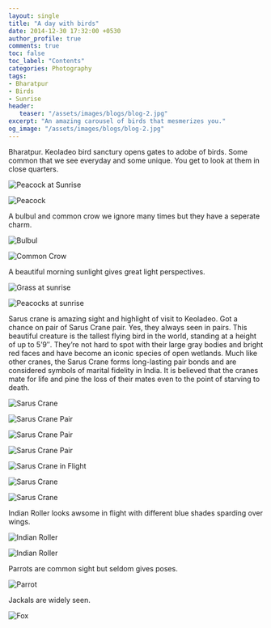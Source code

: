 ```yaml
---
layout: single
title: "A day with birds"
date: 2014-12-30 17:32:00 +0530
author_profile: true
comments: true
toc: false
toc_label: "Contents"
categories: Photography
tags:
- Bharatpur
- Birds
- Sunrise
header:
   teaser: "/assets/images/blogs/blog-2.jpg"
excerpt: "An amazing carousel of birds that mesmerizes you."
og_image: "/assets/images/blogs/blog-2.jpg"
---
```


Bharatpur. Keoladeo bird sanctury opens gates to adobe of birds. Some common that we see everyday and some unique. You get to look at them in close quarters. 

![Peacock at Sunrise]({{site.url}}/assets/images/blogs/blog-2.jpg)

![Peacock]({{site.url}}/assets/images/blogs/blog-1.jpg)

A bulbul and common crow we ignore many times but they have a seperate charm.

![Bulbul]({{site.url}}/assets/images/blogs/blog-3.jpg)

![Common Crow]({{site.url}}/assets/images/blogs/blog-6.jpg)

A beautiful morning sunlight gives great light perspectives.

![Grass at sunrise]({{site.url}}/assets/images/blogs/blog-4.jpg)

![Peacocks at sunrise]({{site.url}}/assets/images/blogs/blog-5.jpg)

Sarus crane is amazing sight and highlight of visit to Keoladeo. Got a chance on pair of Sarus Crane pair. Yes, they always seen in pairs. This beautiful creature is the tallest flying bird in the world, standing at a height of up to 5’9″. They’re not hard to spot with their large gray bodies and bright red faces and have become an iconic species of open wetlands.
Much like other cranes, the Sarus Crane forms long-lasting pair bonds and are considered symbols of marital fidelity in India. It is believed that the cranes mate for life and pine the loss of their mates even to the point of starving to death. 

![Sarus Crane]({{site.url}}/assets/images/blogs/blog-7.jpg)

![Sarus Crane Pair]({{site.url}}/assets/images/blogs/blog-8.jpg)

![Sarus Crane Pair]({{site.url}}/assets/images/blogs/blog-9.jpg)

![Sarus Crane Pair]({{site.url}}/assets/images/blogs/blog-10.jpg)

![Sarus Crane in Flight]({{site.url}}/assets/images/blogs/blog-11.jpg)

![Sarus Crane]({{site.url}}/assets/images/blogs/blog-12.jpg)

![Sarus Crane]({{site.url}}/assets/images/blogs/blog-13.jpg)

Indian Roller looks awsome in flight with different blue shades sparding over wings. 

![Indian Roller]({{site.url}}/assets/images/blogs/blog-14.jpg)

![Indian Roller]({{site.url}}/assets/images/blogs/blog-16.jpg)

Parrots are common sight but seldom gives poses.

![Parrot]({{site.url}}/assets/images/blogs/blog-15.jpg)

Jackals are widely seen.

![Fox]({{site.url}}/assets/images/blogs/blog-17.jpg)